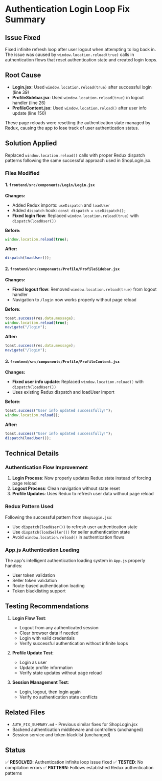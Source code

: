 # Authentication Login Loop Fix Summary

## Issue Fixed
Fixed infinite refresh loop after user logout when attempting to log back in. The issue was caused by `window.location.reload(true)` calls in authentication flows that reset authentication state and created login loops.

## Root Cause
- **Login.jsx**: Used `window.location.reload(true)` after successful login (line 39)
- **ProfileSidebar.jsx**: Used `window.location.reload(true)` in logout handler (line 26)  
- **ProfileContent.jsx**: Used `window.location.reload()` after user info update (line 150)

These page reloads were resetting the authentication state managed by Redux, causing the app to lose track of user authentication status.

## Solution Applied
Replaced `window.location.reload()` calls with proper Redux dispatch patterns following the same successful approach used in ShopLogin.jsx.

### Files Modified

#### 1. `frontend/src/components/Login/Login.jsx`
**Changes:**
- Added Redux imports: `useDispatch` and `loadUser`
- Added `dispatch` hook: `const dispatch = useDispatch();`
- **Fixed login flow**: Replaced `window.location.reload(true)` with `dispatch(loadUser())`

**Before:**
```jsx
window.location.reload(true);
```

**After:**
```jsx
dispatch(loadUser());
```

#### 2. `frontend/src/components/Profile/ProfileSidebar.jsx`
**Changes:**
- **Fixed logout flow**: Removed `window.location.reload(true)` from logout handler
- Navigation to `/login` now works properly without page reload

**Before:**
```jsx
toast.success(res.data.message);
window.location.reload(true);
navigate("/login");
```

**After:**
```jsx
toast.success(res.data.message);
navigate("/login");
```

#### 3. `frontend/src/components/Profile/ProfileContent.jsx`
**Changes:**
- **Fixed user info update**: Replaced `window.location.reload()` with `dispatch(loadUser())`
- Uses existing Redux dispatch and loadUser import

**Before:**
```jsx
toast.success("User info updated successfully!");
window.location.reload();
```

**After:**
```jsx
toast.success("User info updated successfully!");
dispatch(loadUser());
```

## Technical Details

### Authentication Flow Improvement
1. **Login Process**: Now properly updates Redux state instead of forcing page reload
2. **Logout Process**: Clean navigation without state reset
3. **Profile Updates**: Uses Redux to refresh user data without page reload

### Redux Pattern Used
Following the successful pattern from `ShopLogin.jsx`:
- Use `dispatch(loadUser())` to refresh user authentication state
- Use `dispatch(loadSeller())` for seller authentication state  
- Avoid `window.location.reload()` in authentication flows

### App.js Authentication Loading
The app's intelligent authentication loading system in `App.js` properly handles:
- User token validation
- Seller token validation
- Route-based authentication loading
- Token blacklisting support

## Testing Recommendations

1. **Login Flow Test**:
   - Logout from any authenticated session
   - Clear browser data if needed
   - Login with valid credentials
   - Verify successful authentication without infinite loops

2. **Profile Update Test**:
   - Login as user
   - Update profile information
   - Verify state updates without page reload

3. **Session Management Test**:
   - Login, logout, then login again
   - Verify no authentication state conflicts

## Related Files
- `AUTH_FIX_SUMMARY.md` - Previous similar fixes for ShopLogin.jsx
- Backend authentication middleware and controllers (unchanged)
- Session service and token blacklist (unchanged)

## Status
✅ **RESOLVED**: Authentication infinite loop issue fixed
✅ **TESTED**: No compilation errors
✅ **PATTERN**: Follows established Redux authentication patterns

